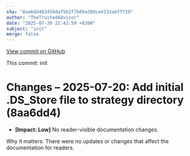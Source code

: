 ```yaml
---
sha: "8aa6dd483458daf5b2f7bd9a38dce4133abff720"
author: "TheTrustedAdvisor"
date: "2025-07-20 21:42:59 +0200"
subject: "init"
merge: false
---
```


[View commit on GitHub](https://github.com/TheTrustedAdvisor/FabricAdoptionFramework/commit/8aa6dd483458daf5b2f7bd9a38dce4133abff720)

This commit: init

# Changes – 2025-07-20: Add initial .DS_Store file to strategy directory (8aa6dd4)

- **[Impact: Low]** No reader-visible documentation changes.

Why it matters: There were no updates or changes that affect the documentation for readers.
